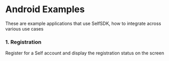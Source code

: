 # Android Examples

These are example applications that use SelfSDK, how to integrate across various use cases


### 1. Registration

Register for a Self account and display the registration status on the screen

